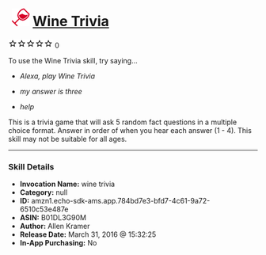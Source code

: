 # &nbsp;<img src="skill_icon" alt="Wine Trivia icon" width="36"> [Wine Trivia](http://alexa.amazon.com/#skills/amzn1.echo-sdk-ams.app.784bd7e3-bfd7-4c61-9a72-6510c53e487e)
![0 stars](../../images/ic_star_border_black_18dp_1x.png)![0 stars](../../images/ic_star_border_black_18dp_1x.png)![0 stars](../../images/ic_star_border_black_18dp_1x.png)![0 stars](../../images/ic_star_border_black_18dp_1x.png)![0 stars](../../images/ic_star_border_black_18dp_1x.png) 0

To use the Wine Trivia skill, try saying...

* *Alexa, play Wine Trivia*

* *my answer is three*

* *help*

This is a trivia game that will ask 5 random fact questions in a multiple choice format.  Answer in order of when you hear each answer (1 - 4).  This skill may not be suitable for all ages.

***

### Skill Details

* **Invocation Name:** wine trivia
* **Category:** null
* **ID:** amzn1.echo-sdk-ams.app.784bd7e3-bfd7-4c61-9a72-6510c53e487e
* **ASIN:** B01DL3G90M
* **Author:** Allen Kramer
* **Release Date:** March 31, 2016 @ 15:32:25
* **In-App Purchasing:** No
